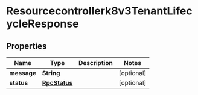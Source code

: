 

# Resourcecontrollerk8v3TenantLifecycleResponse


## Properties

| Name | Type | Description | Notes |
|------------ | ------------- | ------------- | -------------|
|**message** | **String** |  |  [optional] |
|**status** | [**RpcStatus**](RpcStatus.md) |  |  [optional] |



